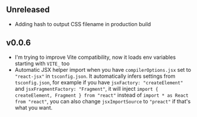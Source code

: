 ## Unreleased

- Adding hash to output CSS filename in production build

## v0.0.6

- I'm trying to improve Vite compatibility, now it loads env variables starting with `VITE_` too
- Automatic JSX helper import when you have `compilerOptions.jsx` set to `"react-jsx"` in `tsconfig.json`. It automatically infers settings from `tsconfig.json`, for example if you have `jsxFactory: "createElement"` and `jsxFragmentFactory: "Fragment"`, it will inject `import { createElement, Fragment } from "react"` instead of `import * as React from "react"`, you can also change `jsxImportSource` to `"preact"` if that's what you want.
